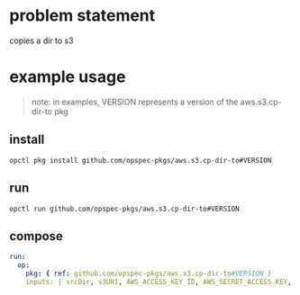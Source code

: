 # problem statement
copies a dir to s3

# example usage

> note: in examples, VERSION represents a version of the aws.s3.cp-dir-to pkg

## install

```shell
opctl pkg install github.com/opspec-pkgs/aws.s3.cp-dir-to#VERSION
```

## run

```
opctl run github.com/opspec-pkgs/aws.s3.cp-dir-to#VERSION
```

## compose

```yaml
run:
  op:
    pkg: { ref: github.com/opspec-pkgs/aws.s3.cp-dir-to#VERSION }
    inputs: { srcDir, s3URI, AWS_ACCESS_KEY_ID, AWS_SECRET_ACCESS_KEY, AWS_DEFAULT_REGION }
```
